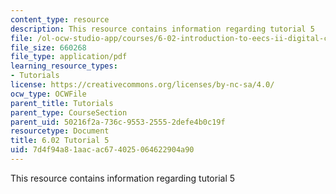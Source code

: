 ```yaml
---
content_type: resource
description: This resource contains information regarding tutorial 5
file: /ol-ocw-studio-app/courses/6-02-introduction-to-eecs-ii-digital-communication-systems-fall-2012/7d4f94a81aacac674025064622904a90_MIT6_02F12_tutor05.pdf
file_size: 660268
file_type: application/pdf
learning_resource_types:
- Tutorials
license: https://creativecommons.org/licenses/by-nc-sa/4.0/
ocw_type: OCWFile
parent_title: Tutorials
parent_type: CourseSection
parent_uid: 50216f2a-736c-9553-2555-2defe4b0c19f
resourcetype: Document
title: 6.02 Tutorial 5
uid: 7d4f94a8-1aac-ac67-4025-064622904a90
---
```

This resource contains information regarding tutorial 5